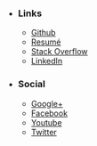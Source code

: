 
- ### Links
    * [Github](https://github.com/mstksg "Github")
    * [Resumé](http://cv.jle0.com)
    * [Stack Overflow](http://stackoverflow.com/users/292731/justin-l "Stack
        Overflow")
    * [LinkedIn](http://www.linkedin.com/pub/justin-le/22/565/a8b)

- ### Social
    * [Google+](https://plus.google.com/107705320197444500140/posts "Google+")
    * [Facebook](https://www.facebook.com/mstksg "Facebook")
    * [Youtube](http://youtube.com/justinlemusic "Youtube")
    * [Twitter](https://twitter.com/mstk)


